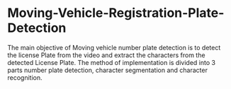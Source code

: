 # Moving-Vehicle-Registration-Plate-Detection
The main objective of Moving vehicle number plate detection is to detect the license Plate from the video and extract the characters from the detected License Plate. The method of implementation is divided into 3 parts number plate detection, character segmentation and character recognition.
